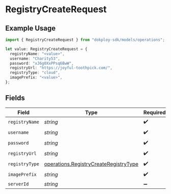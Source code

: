 # RegistryCreateRequest

## Example Usage

```typescript
import { RegistryCreateRequest } from "dokploy-sdk/models/operations";

let value: RegistryCreateRequest = {
  registryName: "<value>",
  username: "Charity53",
  password: "xJ6g0XxPPsq6BwW",
  registryUrl: "https://joyful-toothpick.com/",
  registryType: "cloud",
  imagePrefix: "<value>",
};
```

## Fields

| Field                                                                                          | Type                                                                                           | Required                                                                                       | Description                                                                                    |
| ---------------------------------------------------------------------------------------------- | ---------------------------------------------------------------------------------------------- | ---------------------------------------------------------------------------------------------- | ---------------------------------------------------------------------------------------------- |
| `registryName`                                                                                 | *string*                                                                                       | :heavy_check_mark:                                                                             | N/A                                                                                            |
| `username`                                                                                     | *string*                                                                                       | :heavy_check_mark:                                                                             | N/A                                                                                            |
| `password`                                                                                     | *string*                                                                                       | :heavy_check_mark:                                                                             | N/A                                                                                            |
| `registryUrl`                                                                                  | *string*                                                                                       | :heavy_check_mark:                                                                             | N/A                                                                                            |
| `registryType`                                                                                 | [operations.RegistryCreateRegistryType](../../models/operations/registrycreateregistrytype.md) | :heavy_check_mark:                                                                             | N/A                                                                                            |
| `imagePrefix`                                                                                  | *string*                                                                                       | :heavy_check_mark:                                                                             | N/A                                                                                            |
| `serverId`                                                                                     | *string*                                                                                       | :heavy_minus_sign:                                                                             | N/A                                                                                            |